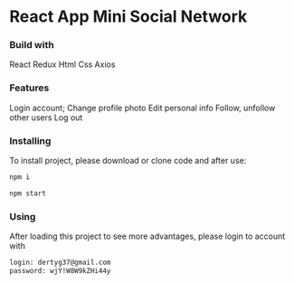 # React App Mini Social Network


### Build with
React
Redux
Html
Css
Axios

### Features
Login account;
Change profile photo
Edit personal info
Follow, unfollow other users
Log out

### Installing 
To install project, please download or clone code and after use:
```sh
npm i

npm start  
```

### Using
After loading this project to see more advantages, please login to account with  
```sh
login: dertyg37@gmail.com
password: wjY!W8W9kZHi44y 
```
